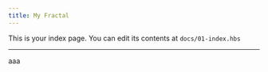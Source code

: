 ```yaml
---
title: My Fractal
---
```


This is your index page. You can edit its contents at `docs/01-index.hbs`

---

aaa
